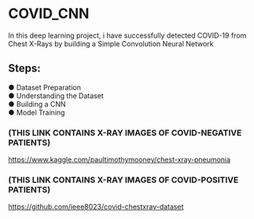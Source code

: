 # COVID_CNN #

In this deep learning project, i have successfully detected COVID-19 from Chest X-Rays by building a Simple Convolution Neural Network

## Steps: <br/>

● Dataset Preparation<br/>
● Understanding the Dataset<br/>
● Building a CNN<br/>
● Model Training<br/>

### (THIS LINK CONTAINS X-RAY IMAGES OF COVID-NEGATIVE PATIENTS) <br/>
https://www.kaggle.com/paultimothymooney/chest-xray-pneumonia

### (THIS LINK CONTAINS X-RAY IMAGES OF COVID-POSITIVE PATIENTS) <br/>
https://github.com/ieee8023/covid-chestxray-dataset
